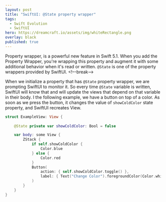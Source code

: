 ```yaml
---
layout: post
title: "SwiftUI: @State property wrapper"
tags:
  - Swift Evolution
  - SwiftUI
hero: https://dreamcraft.io/assets/img/whiteRectangle.png
overlay: black
published: true
---
```

Property wrapper, is a powerful new feature in Swift 5.1. When you add the Property Wrapper, you're wrapping this property and augment it with some additional behavior when it's read or written. `@State` is one of the property wrappers provided by SwiftUI.
<!–-break-–>

When we initialize a property that has `@State` property wrapper, we are prompting SwiftUI to monitor it. So every time `@State` variable is written, SwiftUI will know that and will update the views that depend on that variable in their body. I the following example, we have a button on top of a color. As soon as we press the button, it changes the value of `showColdColor` state property, and SwiftUI recreates View.

```swift
struct ExampleView: View {
  
    @State private var showColdColor: Bool = false

    var body: some View {
        ZStack {
            if self.showColdColor {
                Color.blue
            } else {
                Color.red
            }
            Button(
                action: { self.showColdColor.toggle() },
                label: { Text("Change Color").foregroundColor(Color.white) }
            )
        }
    }
}
```
